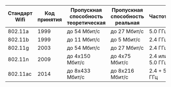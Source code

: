 Стандарт Wifi | Код принятия | Пропускная способность теоретическая | Пропускная способность реальная |  Частотная 
|---|---|---|---|---
| 802.11a | 1999 | до 54 Мбит/с | до 27 Мбит/с | 5.0 ГГц
| 802.11b | 1999 | до 11 Мбит/с | до 5 Мбит/с | 2.4 ГГц
| 802.11g | 2003 | до 54 Мбит/с | до 27 Мбит/с | 2.4 ГГц
| 802.11n | 2009 | до 4x150 Мбит/с | до 4x75 Мбит/с | 2.4 или 5.0 ГГц
| 802.11ac | 2014 | до 8x433 Мбит/с | до 8x216 Мбит/с | 2.4 + 5.0 ГГц